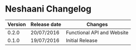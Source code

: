 # Neshaani Changelog

| Version | Release date | Changes                                            |
|---------|--------------|----------------------------------------------------|
| 0.2.0   | 20/07/2016   | Functional API and Website			              |
| 0.1.0   | 19/07/2016   | Initial Release						              |

